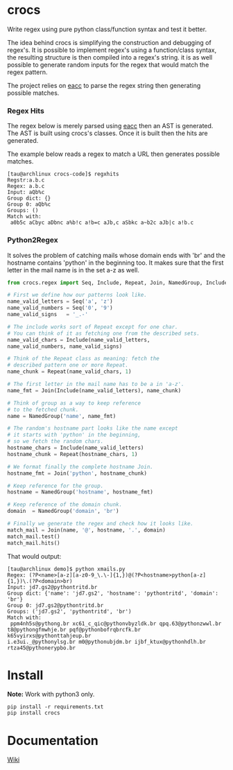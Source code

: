 # crocs

Write regex using pure python class/function syntax and test it better.

The idea behind crocs is simplifying the construction and debugging of regex's. 
It is possible to implement regex's using a function/class syntax, the resulting structure 
is then compiled into a regex's string. it is as well possible to generate random inputs 
for the regex that would match the regex pattern.

The project relies on [eacc](https://github.com/iogf/eacc) to parse the regex string then
generating possible matches. 

### Regex Hits

The regex below is merely parsed using [eacc](https://github.com/iogf/eacc) then an AST
is generated. The AST is built using crocs's classes. Once it is built then the hits
are generated.

The example below reads a regex to match a URL then generates possible matches.

~~~
[tau@archlinux crocs-code]$ regxhits
Regstr:a.b.c
Regex: a.b.c
Input: aQb%c
Group dict: {}
Group 0: aQb%c
Groups: ()
Match with:
 a0b5c aCbyc aDbnc a%b!c a!b=c aJb,c aSbkc a~b2c aJb|c a!b.c
~~~

### Python2Regex

It solves the problem of catching mails whose domain ends with 'br'  and the hostname 
contains 'python' in the beginning too. It makes sure that the first 
letter in the mail name is in the set a-z as well.

~~~python
from crocs.regex import Seq, Include, Repeat, Join, NamedGroup, Include

# First we define how our patterns look like.
name_valid_letters = Seq('a', 'z')
name_valid_numbers = Seq('0', '9')
name_valid_signs   = '_.-'

# The include works sort of Repeat except for one char. 
# You can think of it as fetching one from the described sets.
name_valid_chars = Include(name_valid_letters, 
name_valid_numbers, name_valid_signs)

# Think of the Repeat class as meaning: fetch the
# described pattern one or more Repeat.
name_chunk = Repeat(name_valid_chars, 1)

# The first letter in the mail name has to be a in 'a-z'.
name_fmt = Join(Include(name_valid_letters), name_chunk)

# Think of group as a way to keep reference
# to the fetched chunk.
name = NamedGroup('name', name_fmt)

# The random's hostname part looks like the name except
# it starts with 'python' in the beginning, 
# so we fetch the random chars.
hostname_chars = Include(name_valid_letters)
hostname_chunk = Repeat(hostname_chars, 1)

# We format finally the complete hostname Join.
hostname_fmt = Join('python', hostname_chunk)

# Keep reference for the group.
hostname = NamedGroup('hostname', hostname_fmt)

# Keep reference of the domain chunk.
domain  = NamedGroup('domain', 'br')

# Finally we generate the regex and check how it looks like.
match_mail = Join(name, '@', hostname, '.', domain)
match_mail.test()
match_mail.hits()

~~~

That would output:

~~~
[tau@archlinux demo]$ python xmails.py 
Regex: (?P<name>[a-z][a-z0-9_\.\-]{1,})@(?P<hostname>python[a-z]{1,})\.(?P<domain>br)
Input: jd7.gs2@pythontritd.br
Group dict: {'name': 'jd7.gs2', 'hostname': 'pythontritd', 'domain': 'br'}
Group 0: jd7.gs2@pythontritd.br
Groups: ('jd7.gs2', 'pythontritd', 'br')
Match with:
 ppm4nh5s@pythong.br xc61_c_qic@pythonvbyzldk.br qpq.63@pythonzwwl.br 
t8@pythongfmwhje.br pqf@pythonbofrqbrcfk.br k65vyirxs@pythonttahjeup.br 
i.e3ui._@pythonylsg.br m0@pythonubjdm.br ijbf_ktux@pythonhdlh.br rtza45@pythonerypbo.br
~~~

# Install

**Note:** Work with python3 only.

~~~
pip install -r requirements.txt 
pip install crocs
~~~

Documentation
=============

[Wiki](https://github.com/iogf/crocs/wiki)

